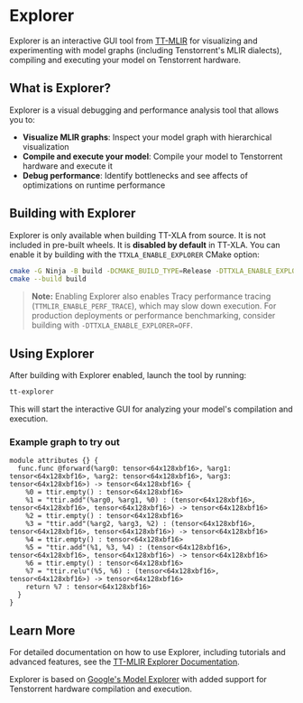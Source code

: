 # Explorer

Explorer is an interactive GUI tool from [TT-MLIR](https://github.com/tenstorrent/tt-mlir) for visualizing and experimenting with model graphs (including Tenstorrent's MLIR dialects), compiling and executing your model on Tenstorrent hardware.

## What is Explorer?

Explorer is a visual debugging and performance analysis tool that allows you to:
- **Visualize MLIR graphs**: Inspect your model graph with hierarchical visualization
- **Compile and execute your model**: Compile your model to Tenstorrent hardware and execute it
- **Debug performance**: Identify bottlenecks and see affects of optimizations on runtime performance

## Building with Explorer

Explorer is only available when building TT-XLA from source. It is not included in pre-built wheels. It is **disabled by default** in TT-XLA. You can enable it by building with the `TTXLA_ENABLE_EXPLORER` CMake option:

```bash
cmake -G Ninja -B build -DCMAKE_BUILD_TYPE=Release -DTTXLA_ENABLE_EXPLORER=ON
cmake --build build
```

> **Note:** Enabling Explorer also enables Tracy performance tracing (`TTMLIR_ENABLE_PERF_TRACE`), which may slow down execution. For production deployments or performance benchmarking, consider building with `-DTTXLA_ENABLE_EXPLORER=OFF`.

## Using Explorer

After building with Explorer enabled, launch the tool by running:

```bash
tt-explorer
```

This will start the interactive GUI for analyzing your model's compilation and execution.

### Example graph to try out
```mlir
module attributes {} {
  func.func @forward(%arg0: tensor<64x128xbf16>, %arg1: tensor<64x128xbf16>, %arg2: tensor<64x128xbf16>, %arg3: tensor<64x128xbf16>) -> tensor<64x128xbf16> {
    %0 = ttir.empty() : tensor<64x128xbf16>
    %1 = "ttir.add"(%arg0, %arg1, %0) : (tensor<64x128xbf16>, tensor<64x128xbf16>, tensor<64x128xbf16>) -> tensor<64x128xbf16>
    %2 = ttir.empty() : tensor<64x128xbf16>
    %3 = "ttir.add"(%arg2, %arg3, %2) : (tensor<64x128xbf16>, tensor<64x128xbf16>, tensor<64x128xbf16>) -> tensor<64x128xbf16>
    %4 = ttir.empty() : tensor<64x128xbf16>
    %5 = "ttir.add"(%1, %3, %4) : (tensor<64x128xbf16>, tensor<64x128xbf16>, tensor<64x128xbf16>) -> tensor<64x128xbf16>
    %6 = ttir.empty() : tensor<64x128xbf16>
    %7 = "ttir.relu"(%5, %6) : (tensor<64x128xbf16>, tensor<64x128xbf16>) -> tensor<64x128xbf16>
    return %7 : tensor<64x128xbf16>
  }
}
```

## Learn More

For detailed documentation on how to use Explorer, including tutorials and advanced features, see the [TT-MLIR Explorer Documentation](https://docs.tenstorrent.com/tt-mlir/tt-explorer/tt-explorer.html).

Explorer is based on [Google's Model Explorer](https://github.com/google-ai-edge/model-explorer) with added support for Tenstorrent hardware compilation and execution.
